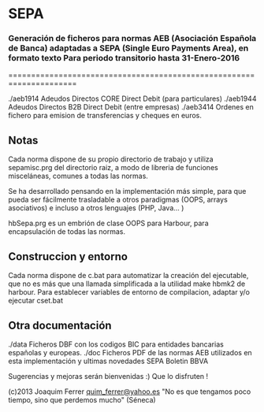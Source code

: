 <h1>SEPA</h1>
<h3>Generación de ficheros para normas AEB (Asociación Española de Banca) 
adaptadas a SEPA (Single Euro Payments Area), en formato texto
Para periodo transitorio hasta 31-Enero-2016</h3>
=====================================================================

./aeb1914 Adeudos Directos CORE Direct Debit (para particulares)
./aeb1944 Adeudos Directos B2B Direct Debit (entre empresas)
./aeb3414 Ordenes en fichero para emision de transferencias y cheques en euros.

Notas
-----
Cada norma dispone de su propio directorio de trabajo y utiliza sepamisc.prg del directorio raiz, a modo de 
libreria de funciones misceláneas, comunes a todas las normas. 

Se ha desarrollado pensando en la implementación más simple, para que pueda ser fácilmente trasladable a otros
paradigmas (OOPS, arrays asociativos) e incluso a otros lenguajes (PHP, Java... )

hbSepa.prg es un embrión de clase OOPS para Harbour, para encapsulación de todas las normas.


Construccion y entorno
----------------------
Cada norma dispone de c.bat para automatizar la creación del ejecutable, que no es más que una llamada
simplificada a la utilidad make hbmk2 de harbour.
Para establecer variables de entorno de compilacion, adaptar y/o ejecutar cset.bat 


Otra documentación 
------------------
./data Ficheros DBF con los codigos BIC para entidades bancarias españolas y europeas. 
./doc  Ficheros PDF de las normas AEB utilizados en esta implementación y ultimas novedades SEPA Boletin BBVA


Sugerencias y mejoras serán bienvenidas :)
Que lo disfruten !

(c)2013 Joaquim Ferrer
<quim_ferrer@yahoo.es>
"No es que tengamos poco tiempo, sino que perdemos mucho" (Séneca)
